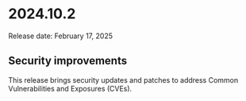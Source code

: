 ﻿# 2024.10.2

Release date: February 17, 2025

## Security improvements

This release brings security updates and patches to address Common Vulnerabilities and Exposures (CVEs).

